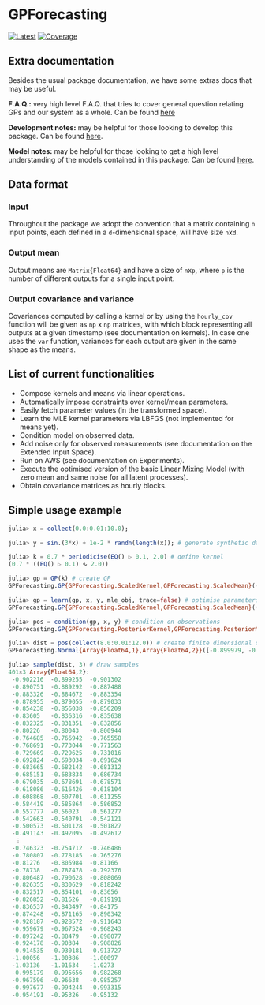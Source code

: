 # GPForecasting

[![Latest](https://img.shields.io/badge/docs-latest-blue.svg)](https://invenia.pages.invenia.ca/GPForecasting.jl/)
[![Coverage](https://gitlab.invenia.ca/invenia/GPForecasting.jl/badges/master/coverage.svg)](https://gitlab.invenia.ca/invenia/GPForecasting.jl/commits/master)

## Extra documentation
Besides the usual package documentation, we have some extras docs that may be useful.

**F.A.Q.:** very high level F.A.Q. that tries to cover general question relating GPs and
our system as a whole. Can be found [here](docs/FAQ.md)

**Development notes:** may be helpful for those looking to develop this package. Can be found [here](docs/GPFnotes.md).

**Model notes:** may be helpful for those looking to get a high level understanding of the
models contained in this package. Can be found [here](docs/Modelnotes.md).

## Data format

### Input
Throughout the package we adopt the convention that a matrix containing `n` input points,
each defined in a `d`-dimensional space, will have size `n`x`d`.

### Output mean
Output means are `Matrix{Float64}` and have a size of `n`x`p`, where `p` is the number of different outputs for a single input point.

### Output covariance and variance
Covariances computed by calling a kernel or by using the `hourly_cov` function will be given
as `np` x `np` matrices, with which block representing all outputs at a given timestamp (see documentation on kernels). In case one uses the `var` function, variances for each output are given in the same shape as the means.

## List of current functionalities

- Compose kernels and means via linear operations.
- Automatically impose constraints over kernel/mean parameters.
- Easily fetch parameter values (in the transformed space).
- Learn the MLE kernel parameters via LBFGS (not implemented for means yet).
- Condition model on observed data.
- Add noise only for observed measurements (see documentation on the Extended Input Space).
- Run on AWS (see documentation on Experiments).
- Execute the optimised version of the basic Linear Mixing Model (with zero mean and same noise for all latent processes).
- Obtain covariance matrices as hourly blocks.

## Simple usage example

```julia
julia> x = collect(0.0:0.01:10.0);

julia> y = sin.(3*x) + 1e-2 * randn(length(x)); # generate synthetic data

julia> k = 0.7 * periodicise(EQ() ▷ 0.1, 2.0) # define kernel
(0.7 * ((EQ() ▷ 0.1) ∿ 2.0))

julia> gp = GP(k) # create GP
GPForecasting.GP{GPForecasting.ScaledKernel,GPForecasting.ScaledMean}((0.0 * 𝟏), (0.7 * ((EQ() ▷ 0.1) ∿ 2.0)))

julia> gp = learn(gp, x, y, mle_obj, trace=false) # optimise parameters
GPForecasting.GP{GPForecasting.ScaledKernel,GPForecasting.ScaledMean}((0.0 * 𝟏), (0.27164985770150735 * ((EQ() ▷ 0.007373677766344863) ∿ 2.0952737850483216)))

julia> pos = condition(gp, x, y) # condition on observations
GPForecasting.GP{GPForecasting.PosteriorKernel,GPForecasting.PosteriorMean}(Posterior((0.27164985770150735 * ((EQ() ▷ 0.007373677766344863) ∿ 2.0952737850483216)), (0.0 * 𝟏)), Posterior((0.27164985770150735 * ((EQ() ▷ 0.007373677766344863) ∿ 2.0952737850483216))))

julia> dist = pos(collect(8.0:0.01:12.0)) # create finite dimensional distribution
GPForecasting.Normal{Array{Float64,1},Array{Float64,2}}([-0.899979, -0.889383, -0.885242, -0.87753, -0.85595, -0.836465, -0.830907, -0.801059, -0.765807, -0.77168  …  -0.961903, -0.899274, -0.911762, -0.918314, -1.00757, -1.02078, -0.983716, -0.981298, -0.998576, -0.957711], [9.99841e-7 -2.86436e-11 … -8.82267e-24 4.81593e-23; -2.86436e-11 9.99841e-7 … -1.08977e-24 5.94859e-24; … ; -8.82267e-24 -1.08977e-24 … 6.86451e-5 -2.45324e-5; 4.81593e-23 5.94859e-24 … -2.45324e-5 6.86451e-5])

julia> sample(dist, 3) # draw samples
401×3 Array{Float64,2}:
 -0.902216  -0.899255  -0.901302
 -0.890751  -0.889292  -0.887488
 -0.883326  -0.884672  -0.883354
 -0.878955  -0.879055  -0.879033
 -0.854238  -0.856038  -0.856209
 -0.83605   -0.836316  -0.835638
 -0.832325  -0.831351  -0.832856
 -0.80226   -0.80043   -0.800944
 -0.764685  -0.766942  -0.765558
 -0.768691  -0.773044  -0.771563
 -0.729669  -0.729625  -0.731016
 -0.692824  -0.693034  -0.691624
 -0.683665  -0.682142  -0.681312
 -0.685151  -0.683834  -0.686734
 -0.679035  -0.678691  -0.678571
 -0.618086  -0.616426  -0.618104
 -0.608868  -0.607701  -0.611255
 -0.584419  -0.585864  -0.586852
 -0.557777  -0.56023   -0.561277
 -0.542663  -0.540791  -0.542121
 -0.500573  -0.501128  -0.501827
 -0.491143  -0.492095  -0.492612
  ⋮
 -0.746323  -0.754712  -0.746486
 -0.780807  -0.778185  -0.765276
 -0.81276   -0.805984  -0.81166
 -0.78738   -0.787478  -0.792376
 -0.806487  -0.790628  -0.808069
 -0.826355  -0.830629  -0.818242
 -0.832517  -0.854101  -0.83656
 -0.826852  -0.81626   -0.819191
 -0.836537  -0.843497  -0.84175
 -0.874248  -0.871165  -0.890342
 -0.928187  -0.928572  -0.911643
 -0.959679  -0.967524  -0.968243
 -0.897242  -0.88479   -0.898077
 -0.924178  -0.90384   -0.908826
 -0.914535  -0.930181  -0.913727
 -1.00056   -1.00386   -1.00097
 -1.03136   -1.01634   -1.0273
 -0.995179  -0.995656  -0.982268
 -0.967596  -0.96638   -0.985257
 -0.997677  -0.994244  -0.993315
 -0.954191  -0.95326   -0.95132
```
